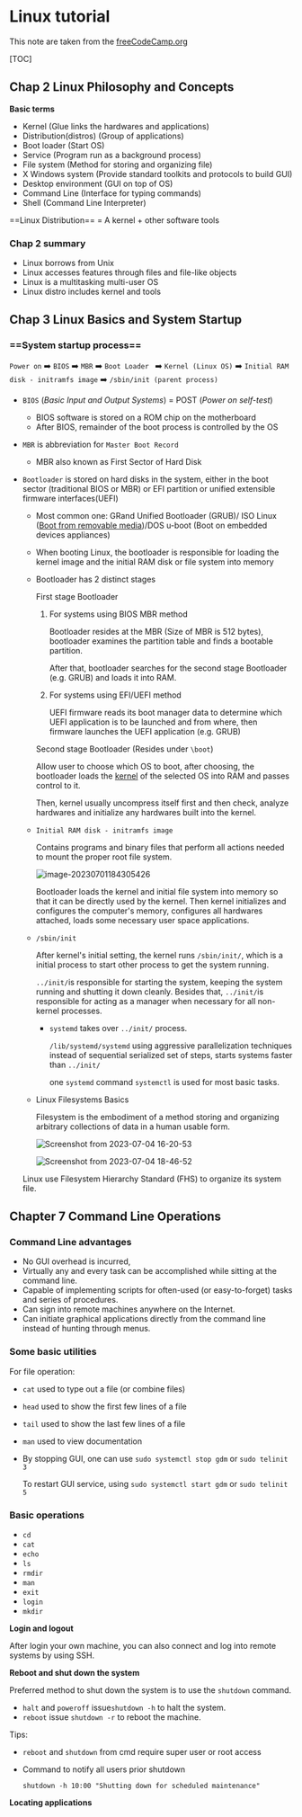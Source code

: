 # Linux tutorial

This note are taken from the [freeCodeCamp.org](https://www.youtube.com/watch?v=sWbUDq4S6Y8&t=8614s)

[TOC]

## Chap 2 Linux Philosophy and Concepts

**Basic terms**

- Kernel (Glue links the hardwares and applications)
- Distribution(distros) (Group of applications)
- Boot loader (Start OS)
- Service (Program run as a background process)
- File system (Method for storing and organizing file)
- X Windows system (Provide standard toolkits and protocols to build GUI)
- Desktop environment (GUI on top of OS)
- Command Line (Interface for typing commands)
- Shell (Command Line Interpreter)

==Linux Distribution== = A kernel + other software tools

### Chap 2 summary

- Linux borrows from Unix
- Linux accesses features through files and file-like objects
- Linux is a multitasking multi-user OS
- Linux distro includes kernel and tools

## Chap 3 Linux Basics and System Startup

### ==**System startup process**==

`Power on` :arrow_right: `BIOS` :arrow_right: `MBR` :arrow_right: `Boot Loader ` :arrow_right: `Kernel (Linux OS)` :arrow_right: `Initial RAM disk - initramfs image` :arrow_right: `/sbin/init (parent process)`

- `BIOS` (*Basic Input and Output Systems*) = POST (*Power on self-test*)

  - BIOS software is stored on a ROM chip on the motherboard
  - After BIOS, remainder of the boot process is controlled by the OS

- `MBR` is abbreviation for `Master Boot Record`

  - MBR also known as First Sector of Hard Disk

- `Bootloader` is stored on hard disks in the system, either in the boot sector (traditional BIOS or MBR) or EFI partition or unified extensible firmware interfaces(UEFI)

  - Most common one: GRand Unified Bootloader (GRUB)/ ISO Linux (<u>Boot from removable media</u>)/DOS u-boot (Boot on embedded devices appliances)

  - When booting Linux, the bootloader is responsible for loading the kernel image and the initial RAM disk or file system into memory

  - Bootloader has 2 distinct stages

    First stage Bootloader

    1. For systems using BIOS MBR method

       Bootloader resides at the MBR (Size of MBR is 512 bytes), bootloader examines the partition table and finds a bootable partition. 

       After that, bootloader searches for the second stage Bootloader (e.g. GRUB) and loads it into RAM.

    2. For systems using EFI/UEFI method

       UEFI firmware reads its boot manager data to determine which UEFI application is to be launched and from where, then firmware launches the UEFI application (e.g. GRUB)

    Second stage Bootloader (Resides under `\boot`)

    Allow user to choose which OS to boot, after choosing, the bootloader loads the <u>kernel</u> of the selected OS into RAM and passes control to it.

    Then, kernel usually uncompress itself first and then check, analyze hardwares and initialize any hardwares built into the kernel.

  - `Initial RAM disk - initramfs image`

    Contains programs and binary files that perform all actions needed to mount the proper root file system.

    ![image-20230701184305426](https://raw.githubusercontent.com/OctopussGarden/ImageRepo/main/imgs/image-20230701184305426.png)

    Bootloader loads the kernel and initial file system into memory so that it can be directly used by the kernel. Then kernel initializes and configures the computer's memory, configures all hardwares attached, loads some necessary user space applications.
    
  - `/sbin/init`
  
    After kernel's initial setting, the kernel runs `/sbin/init/`, which is a initial process to start other process to get the system running.
  
    `../init/`is responsible for starting the system, keeping the system running and shutting it down cleanly. Besides that, `../init/`is responsible for acting as a manager when necessary for all non-kernel processes.
  
    - `systemd` takes over `../init/` process.
    
      `/lib/systemd/systemd` using aggressive parallelization techniques instead of sequential serialized set of steps, starts systems faster than `../init/`
    
      one `systemd` command `systemctl` is used for most basic tasks.
  
  - Linux Filesystems Basics
  
    Filesystem is the embodiment of a method storing and organizing arbitrary collections of data in a human usable form. 
  
    ![Screenshot from 2023-07-04 16-20-53](https://raw.githubusercontent.com/OctopussGarden/ImageRepo/main/imgs/Screenshot%20from%202023-07-04%2016-20-53.png)
  
    ![Screenshot from 2023-07-04 18-46-52](https://raw.githubusercontent.com/OctopussGarden/ImageRepo/main/imgs/Screenshot%20from%202023-07-04%2018-46-52.png)
  
  Linux use Filesystem Hierarchy Standard (FHS) to organize its system file. 
  
  

## Chapter 7 Command Line Operations

### Command Line advantages

- No GUI overhead is incurred,
- Virtually any and every task can be accomplished while sitting at the command line.
- Capable of implementing scripts for often-used (or easy-to-forget) tasks and series of procedures.
- Can sign into remote machines anywhere on the Internet.
- Can initiate graphical applications directly from the command line instead of hunting through menus.

### Some basic utilities

 For file operation:

- `cat` used to type out a file (or combine files)

- `head` used to show the first few lines of a file

- `tail` used to show the last few lines of a file

- `man` used to view documentation

- By stopping GUI, one can use `sudo systemctl stop gdm` or `sudo telinit 3`

  To restart GUI service, using `sudo systemctl start gdm` or `sudo telinit 5`

### Basic operations

- `cd`
- `cat`
- `echo`
- `ls`
- `rmdir`
- `man`
- `exit`
- `login`
- `mkdir`

**Login and logout**

After login your own machine, you can also connect and log into remote systems by using SSH.

**Reboot and shut down the system**

Preferred method to shut down the system is to use the `shutdown` command.

- `halt` and `poweroff` issue`shutdown -h` to halt the system.
- `reboot` issue `shutdown -r` to reboot the machine.

Tips:

- `reboot` and `shutdown` from cmd require super user or root access

- Command to notify all users prior shutdown

  ```shell
  shutdown -h 10:00 "Shutting down for scheduled maintenance"
  ```

**Locating applications**

